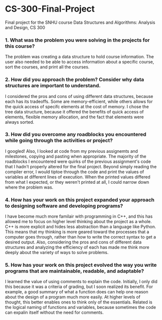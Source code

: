 # CS-300-Final-Project
Final project for the SNHU course Data Structures and Algorithms: Analysis and Design, CS 300

### 1. What was the problem you were solving in the projects for this course?
The problem was creating a data structure to hold course information. The user also needed to be able to access information about a specific course, sort the courses, and print all the courses.

### 2. How did you approach the problem? Consider why data structures are important to understand.
I considered the pros and cons of using different data structures, because each has its tradeoffs. Some are memory-efficient, while others allows for the quick access of specifc elements at the cost of memory. I chose the tree data structure, because it offered the benefits of quick access of elements, flexible memory allocation, and the fact that elements were always sorted.

### 3. How did you overcome any roadblocks you encountered while going through the activities or project?
I googled! Also, I looked at code from my previous assignemts and milestones, copying and pasting when appropriate. The majority of the roadblocks I encountered were quirks of the previous assignment's code that I hadn't properly altered for the final project. Beyond simply reading the compiler error, I would tiptoe through the code and print the values of variables at different lines of execution. When the printed values differed from what I expected, or they weren't printed at all, I could narrow down where the problem was.

### 4. How has your work on this project expanded your approach to designing software and developing programs?
I have become much more familair with programming in C++, and this has allowed me to focus on higher level thinking about the project as a whole. C++ is more explicit and hides less abstraction than a language like Python. This means that my thinking is more geared toward the processes that a computer goes through, rather than how to write the correct syntax to get a desired output. Also, considering the pros and cons of different data structures and analyzing the efficiency of each has made me think more deeply about the variety of ways to solve problems.

### 5. How has your work on this project evolved the way you write programs that are maintainable, readable, and adaptable?
I learned the value of using comments to explain the code. Initially, I only did this because it was a criteria of grading, but I soon realized its benefit. For example, a good summary of what a function does can help one reason about the design of a program much more easily. At higher levels of thought, this better enables ones to think only of the essentials. Related is the logical naming of functions and variables, because sometimes the code can expalin itself without the need for comments.
